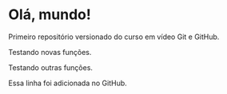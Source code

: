 # Olá, mundo!

 Primeiro repositório versionado do curso em vídeo Git e GitHub.

 Testando novas funções.

Testando outras funções.

Essa linha foi adicionada no GitHub.

